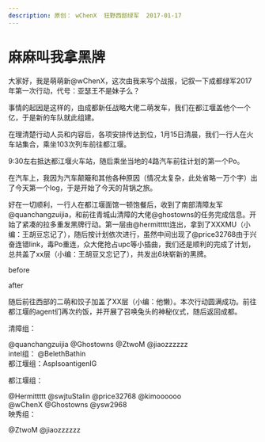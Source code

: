 ```yaml
---
description: 原创： wChenX  狂野西部绿军  2017-01-17
---
```


# 麻麻叫我拿黑牌

大家好，我是萌萌新@wChenX，这次由我来写个战报，记叙一下成都绿军2017年第一次行动，代号：亚瑟王不是妹子么？

事情的起因是这样的，由成都新任战略大佬二萌发车，我们在都江堰盖他个一个亿，于是新的车队就此组建。

在理清楚行动人员和内容后，各项安排传达到位，1月15日清晨，我们一行人在火车站集合，乘坐103次列车前往都江堰。

9:30左右抵达都江堰火车站，随后乘坐当地的4路汽车前往计划的第一个Po。

在汽车上，我因为汽车颠簸和其他各种原因（情况太复杂，此处省略一万个字）出了今天第一个log，于是开始了今天的背锅之旅。

好在一切顺利，一行人在都江堰面馆一顿饱餐后，收到了南部清障友军@quanchangzuijia，和前往青城山清障的大佬@ghostowns的任务完成信息。开始了紧凑的拉多重发黑牌行动。第一层由@hermittttt连出，拿到了XXXMU（小编：王胡豆忘记了），随后按计划依次进行，虽然中间出现了@price32768由于兴奋连错link，毒Po重连，众大佬抢占upc等小插曲，我们还是顺利的完成了计划，总共盖了xx层（小编：王胡豆又忘记了），共发出6块崭新的黑牌。  


before

after

随后前往西部的二萌和饺子加盖了XX层（小编：他懒）。本次行动圆满成功。前往都江堰的agent们再次约饭，并开展了召唤兔头的神秘仪式，随后返回成都。  
 

清障组：

@quanchangzuijia @Ghostowns @ZtwoM @jiaozzzzzz  
intel组：  @BelethBathin  
都江堰组：AspIsoantigenIG 

都江堰组：

@Hermittttt @swjtuStalin @price32768 @kimoooooo  
@wChenX  @Ghostowns @ysw2968  
映秀组：  

@ZtwoM @jiaozzzzzz 

